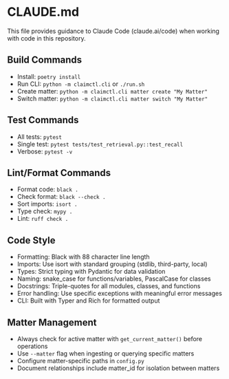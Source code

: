 # CLAUDE.md

This file provides guidance to Claude Code (claude.ai/code) when working with code in this repository.

## Build Commands
- Install: `poetry install`
- Run CLI: `python -m claimctl.cli` or `./run.sh`
- Create matter: `python -m claimctl.cli matter create "My Matter"`
- Switch matter: `python -m claimctl.cli matter switch "My Matter"`

## Test Commands
- All tests: `pytest`
- Single test: `pytest tests/test_retrieval.py::test_recall`
- Verbose: `pytest -v`

## Lint/Format Commands
- Format code: `black .`
- Check format: `black --check .`
- Sort imports: `isort .`
- Type check: `mypy .`
- Lint: `ruff check .`

## Code Style
- Formatting: Black with 88 character line length
- Imports: Use isort with standard grouping (stdlib, third-party, local)
- Types: Strict typing with Pydantic for data validation
- Naming: snake_case for functions/variables, PascalCase for classes
- Docstrings: Triple-quotes for all modules, classes, and functions
- Error handling: Use specific exceptions with meaningful error messages
- CLI: Built with Typer and Rich for formatted output

## Matter Management
- Always check for active matter with `get_current_matter()` before operations
- Use `--matter` flag when ingesting or querying specific matters
- Configure matter-specific paths in `config.py`
- Document relationships include matter_id for isolation between matters